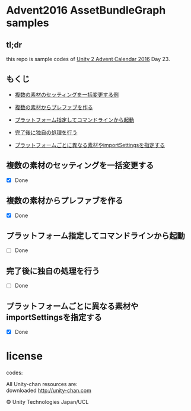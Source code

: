 # Advent2016 AssetBundleGraph samples

## tl;dr

this repo is sample codes of [Unity 2 Advent Calendar 2016](http://qiita.com/advent-calendar/2016/unity2)
Day 23.

## もくじ
- [複数の素材のセッティングを一括変更する例](#複数の素材のセッティングを一括変更する)

- [複数の素材からプレファブを作る](#複数の素材からプレファブを作る)


- [プラットフォーム指定してコマンドラインから起動](#プラットフォーム指定してコマンドラインから起動)


- [完了後に独自の処理を行う](#完了後に独自の処理を行う)


- [プラットフォームごとに異なる素材やimportSettingsを指定する](#プラットフォームごとに異なる素材やimportSettingsを指定する)



## 複数の素材のセッティングを一括変更する
- [x] Done

## 複数の素材からプレファブを作る
- [x] Done

## プラットフォーム指定してコマンドラインから起動
- [ ] Done


## 完了後に独自の処理を行う
- [ ] Done

## プラットフォームごとに異なる素材やimportSettingsを指定する
- [x] Done


# license
codes:  


All Unity-chan resources are:  
downloaded http://unity-chan.com  

© Unity Technologies Japan/UCL